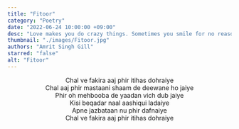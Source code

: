 ```yaml
---
title: "Fitoor"
category: "Poetry"
date: "2022-06-24 10:00:00 +09:00"
desc: "Love makes you do crazy things. Sometimes you smile for no reason and sometimes you smile, even when you are dying from inside."
thumbnail: "./images/Fitoor.jpg"
authors: "Amrit Singh Gill"
starred: "false"
alt: "Fitoor"
---
```


<p style="text-align: center;align:center;">
Chal ve fakira aaj phir itihas dohraiye <br>
Chal aaj phir mastaani shaam de deewane ho jaiye <br>
Phir oh mehbooba de yaadan vich dub jaiye <br>
Kisi beqadar naal aashiqui ladaiye <br>
Apne jazbataan nu phir dafnaiye <br>
Chal ve fakira aaj phir itihas dohraiye <br>
</p>
